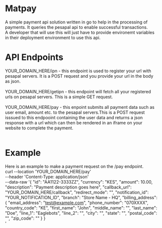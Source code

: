 # Matpay</br>
A simple payment api solution written in go to help in the processing of payments.
It queries the pesapal api to enable successful transactions.</br>
A developer that will use this will just have to provide environemt variables in their deployment environment to use this api.</br>
# API Endpoints</br>
YOUR_DOMAIN_HERE/ipn - this endpoint is used to register your url with pesapal servers. It is a POST request and you provide your url in the body as json.</br></br>
YOUR_DOMAIN_HERE/getipn - this endpoint will fetch all your registered urls on pesapal servers. This is a simple GET request.</br></br>
YOUR_DOMAIN_HERE/pay - this enpoint  submits all payment data such as user email, amount etc. to the pesapal servers.This is a POST request isssued to this endpooint containing the user data and returns a json response with a url which can then be rendered in an iframe on your website to complete the payment.</br></br>

# Example
Here is an example to make a payment request on the /pay endpoint.</br>
curl --location 'YOUR_DOMAIN_HERE/pay' \
--header 'Content-Type: application/json' \
--data-raw '{
    "id": "AA1122-3333ZZ",
    "currency": "KES",
    "amount": 10.00,
    "description": "Payment description goes here",
    "callback_url": "YOUR_DOMAIN_HERE/callback",
    "redirect_mode": "",
    "notification_id": "YOUR_NOTIFICATION_ID",
    "branch": "Store Name - HQ",
    "billing_address": {
        "email_address": "test@example.com",
        "phone_number": "070XXXX",
        "country_code": "KE",
        "first_name": "John",
        "middle_name": "",
        "last_name": "Doe",
        "line_1": "Eaglebots",
        "line_2": "",
        "city": "",
        "state": "",
        "postal_code": "",
        "zip_code": ""
    }
}    
'
